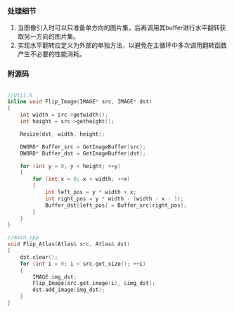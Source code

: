 ### 处理细节

1. 当图像引入时可以只准备单方向的图片集，后再调用其buffer进行水平翻转获取另一方向的图片集。
2. 实现水平翻转应定义为外部的单独方法，以避免在主循环中多次调用翻转函数产生不必要的性能消耗。

### 附源码
```C++

//Util.h
inline void Flip_Image(IMAGE* src, IMAGE* dst)
{
	int width = src->getwidth();
	int height = src->getheight();

	Resize(dst, width, height);

	DWORD* Buffer_src = GetImageBuffer(src);
	DWORD* Buffer_dst = GetImageBuffer(dst);

	for (int y = 0; y < height; ++y)
	{
		for (int x = 0; x < width; ++x)
		{
			int left_pos = y * width + x;
			int right_pos = y * width - (width - x - 1);
			Buffer_dst[left_pos] = Buffer_src[right_pos];
		}
	}
}

//main.cpp
void Flip_Atlas(Atlas& src, Atlas& dst)
{
	dst.clear();
	for (int i = 0; i < src.get_size(); ++i)
	{
		IMAGE img_dst;
		Flip_Image(src.get_image(i), &img_dst);
		dst.add_image(img_dst);
	}
}
```